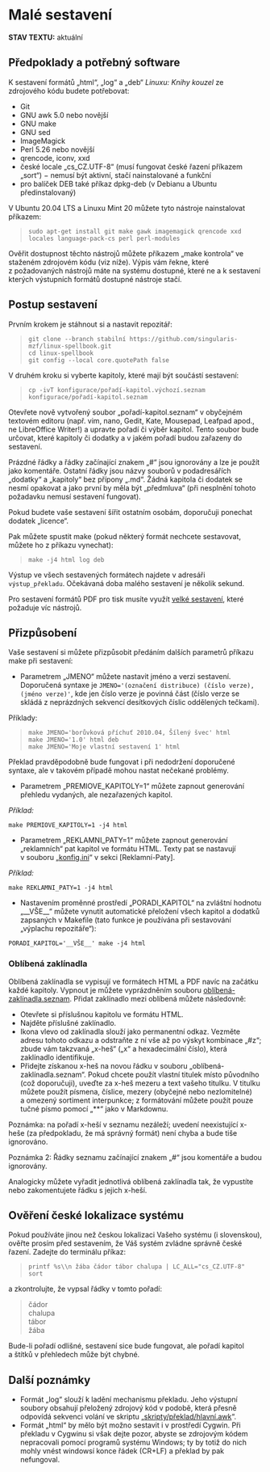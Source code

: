 <!--

Linux Kniha kouzel, dokumentace: Malé sestavení
Copyright (c) 2019-2021 Singularis <singularis@volny.cz>

Toto dílo je dílem svobodné kultury; můžete ho šířit a modifikovat pod
podmínkami licence Creative Commons Attribution-ShareAlike 4.0 International
vydané neziskovou organizací Creative Commons. Text licence je přiložený
k tomuto projektu nebo ho můžete najít na webové adrese:

https://creativecommons.org/licenses/by-sa/4.0/

-->
# Malé sestavení

**STAV TEXTU:** aktuální

## Předpoklady a potřebný software

K sestavení formátů „html“, „log“ a „deb“ *Linuxu: Knihy kouzel* ze zdrojového kódu budete potřebovat:

* Git
* GNU awk 5.0 nebo novější
* GNU make
* GNU sed
* ImageMagick
* Perl 5.26 nebo novější
* qrencode, iconv, xxd
* české locale „cs\_CZ.UTF-8“ (musí fungovat české řazení příkazem „sort“) − nemusí být aktivní, stačí nainstalované a funkční
* pro balíček DEB také příkaz dpkg-deb (v Debianu a Ubuntu předinstalovaný)

V Ubuntu 20.04 LTS a Linuxu Mint 20 můžete tyto nástroje nainstalovat příkazem:

> ``sudo apt-get install git make gawk imagemagick qrencode xxd locales language-pack-cs perl perl-modules``

Ověřit dostupnost těchto nástrojů můžete příkazem „make kontrola“ ve staženém zdrojovém kódu
(viz níže). Výpis vám řekne, které z požadovaných nástrojů máte na systému dostupné, které ne
a k sestavení kterých výstupních formátů dostupné nástroje stačí.

## Postup sestavení

Prvním krokem je stáhnout si a nastavit repozitář:

> ``git clone --branch stabilní https://github.com/singularis-mzf/linux-spellbook.git``<br>
> ``cd linux-spellbook``<br>
> ``git config --local core.quotePath false``

V druhém kroku si vyberte kapitoly, které mají být součástí sestavení:

> ``cp -ivT konfigurace/pořadí-kapitol.výchozí.seznam konfigurace/pořadí-kapitol.seznam``

Otevřete nově vytvořený soubor „pořadí-kapitol.seznam“ v obyčejném textovém
editoru (např. vim, nano, Gedit, Kate, Mousepad, Leafpad apod.,
ne LibreOffice Writer!) a upravte pořadí či výběr kapitol.
Tento soubor bude určovat, které kapitoly či dodatky a v jakém pořadí
budou zařazeny do sestavení.

Prázdné řádky a řádky začínající znakem „#“ jsou ignorovány a lze je použít
jako komentáře. Ostatní řádky jsou názvy souborů v podadresářích „dodatky“
a „kapitoly“ bez přípony „.md“. Žádná kapitola či dodatek se nesmí opakovat
a jako první by měla být „předmluva“ (při nesplnění tohoto požadavku nemusí
sestavení fungovat).

Pokud budete vaše sestavení šířit ostatním osobám, doporučuji ponechat
dodatek „licence“.

Pak můžete spustit make (pokud některý formát nechcete sestavovat, můžete ho z příkazu vynechat):

> ``make -j4 html log deb``

Výstup ve všech sestavených formátech najdete v adresáři ``výstup_překladu``.
Očekávaná doba malého sestavení je několik sekund.

Pro sestavení formátů PDF pro tisk musíte využít [velké sestavení](velké-sestavení.md), které požaduje víc nástrojů.

## Přizpůsobení

Vaše sestavení si můžete přizpůsobit předáním dalších parametrů příkazu make při sestavení:

* Parametrem „JMENO“ můžete nastavit jméno a verzi sestavení. Doporučená syntaxe je ``JMENO='(označení distribuce) (číslo verze), (jméno verze)'``, kde jen číslo verze je povinná část (číslo verze se skládá z neprázdných sekvencí desítkových číslic oddělených tečkami).

Příklady:

> ``make JMENO='borůvková příchuť 2010.04, Šílený švec' html``<br>
> ``make JMENO='1.0' html deb``<br>
> ``make JMENO='Moje vlastní sestavení 1' html``

Překlad pravděpodobně bude fungovat i při nedodržení doporučené syntaxe, ale v takovém případě mohou nastat nečekané problémy.

* Parametrem „PREMIOVE\_KAPITOLY=1“ můžete zapnout generování přehledu vydaných, ale nezařazených kapitol.

*Příklad:*

``make PREMIOVE_KAPITOLY=1 -j4 html``

* Parametrem „REKLAMNI\_PATY=1“ můžete zapnout generování „reklamních“ pat kapitol ve formátu HTML. Texty pat se nastavují v souboru „[konfig.ini](../konfigurace/konfig.ini)“ v sekci [Reklamní-Paty].

*Příklad:*

``make REKLAMNI_PATY=1 -j4 html``

* Nastavením proměnné prostředí „PORADI\_KAPITOL“ na zvláštní hodnotu „\_\_VŠE\_\_“ můžete vynutit automatické přeložení všech kapitol a dodatků zapsaných v Makefile (tato funkce je používána při sestavování „výplachu repozitáře“):

``PORADI_KAPITOL='__VŠE__' make -j4 html``

### Oblíbená zaklínadla

Oblíbená zaklínadla se vypisují ve formátech HTML a PDF navíc na začátku každé
kapitoly. Vypnout je můžete vyprázdněním souboru
[oblíbená-zaklínadla.seznam](../konfigurace/oblíbená-zaklínadla.seznam).
Přidat zaklínadlo mezi oblíbená můžete následovně:

* Otevřete si příslušnou kapitolu ve formátu HTML.
* Najděte příslušné zaklínadlo.
* Ikona vlevo od zaklínadla slouží jako permanentní odkaz. Vezměte adresu tohoto odkazu a odstraňte z ní vše až po výskyt kombinace „#z“; zbude vám takzvaná „x-heš“ („x“ a hexadecimální číslo), která zaklínadlo identifikuje.
* Přidejte získanou x-heš na novou řádku v souboru „oblíbená-zaklínadla.seznam“. Pokud chcete použít vlastní titulek místo původního (což doporučuji), uveďte za x-heš mezeru a text vašeho titulku. V titulku můžete použít písmena, číslice, mezery (obyčejné nebo nezlomitelné) a omezený sortiment interpunkce; z formátování můžete použít pouze tučné písmo pomocí „\*\*“ jako v Markdownu.

Poznámka: na pořadí x-heší v seznamu nezáleží; uvedení neexistující x-heše (za předpokladu, že má správný formát) není chyba a bude tiše ignorováno.

Poznámka 2: Řádky seznamu začínající znakem „#“ jsou komentáře a budou ignorovány.

Analogicky můžete vyřadit jednotlivá oblíbená zaklínadla tak, že vypustíte nebo zakomentujete řádku s jejich x-heší.

## Ověření české lokalizace systému

Pokud používáte jinou než českou lokalizaci Vašeho systému (i slovenskou),
ověřte prosím před sestavením, že Váš systém zvládne správně české řazení.
Zadejte do terminálu příkaz:

> `printf %s\\n žába čádor tábor chalupa | LC_ALL="cs_CZ.UTF-8" sort`

a zkontrolujte, že vypsal řádky v tomto pořadí:

> čádor<br>chalupa<br>tábor<br>žába

Bude-li pořadí odlišné, sestavení sice bude fungovat, ale pořadí kapitol a štítků v přehledech může být chybné.

## Další poznámky

* Formát „log“ slouží k ladění mechanismu překladu. Jeho výstupní soubory obsahují přeložený zdrojový kód v podobě, která přesně odpovídá sekvenci volání ve skriptu „[skripty/překlad/hlavní.awk](../skripty/překlad/hlavní.awk)“.
* Formát „html“ by mělo být možno sestavit i v prostředí Cygwin. Při překladu v Cygwinu si však dejte pozor, abyste se zdrojovým kódem nepracovali pomocí programů systému Windows; ty by totiž do nich mohly vnést windowsí konce řádek (CR+LF) a překlad by pak nefungoval.
